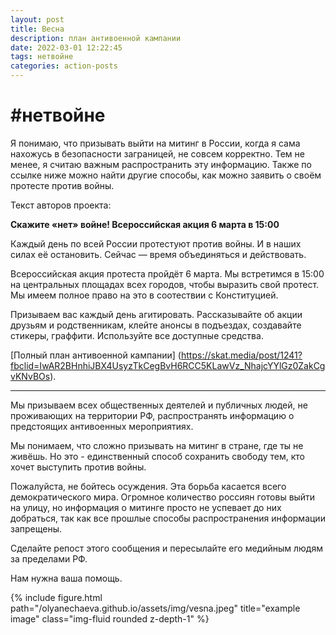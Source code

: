 ```yaml
---
layout: post
title: Весна
description: план антивоенной кампании
date: 2022-03-01 12:22:45
tags: нетвойне
categories: action-posts
---
```

# #нетвойне

Я понимаю, что призывать выйти на митинг в России, когда я сама нахожусь в безопасности заграницей, не совсем корректно. Тем не менее, я считаю важным распространить эту информацию. Также по ссылке ниже можно найти другие способы, как можно заявить о своём протесте против войны.

Текст авторов проекта:

**Скажите «нет» войне! Всероссийская акция 6 марта в 15:00**

Каждый день по всей России протестуют против войны. И в наших силах её остановить. Сейчас — время объединяться и действовать.

Всероссийская акция протеста пройдёт 6 марта. Мы встретимся в 15:00 на центральных площадах всех городов, чтобы выразить свой протест. Мы имеем полное право на это в соотествии с Конституцией.

Призываем вас каждый день агитировать. Рассказывайте об акции друзьям и родственникам, клейте анонсы в подъездах, создавайте стикеры, граффити. Используйте все доступные средства. 

[Полный план антивоенной кампании] (https://skat.media/post/1241?fbclid=IwAR2BHnhiJBX4UsyzTkCegBvH6RCC5KLawVz_NhajcYYlGz0ZakCgvKNvBOs). 

--------

Мы призываем всех общественных деятелей и публичных людей, не проживающих на территории РФ, распространять информацию о предстоящих антивоенных мероприятиях.

Мы понимаем, что сложно призывать на митинг в стране, где ты не живёшь. Но это - единственный способ сохранить свободу тем, кто хочет выступить против войны.

Пожалуйста, не бойтесь осуждения. Эта борьба касается всего демократического мира. Огромное количество россиян готовы выйти на улицу, но информация о митинге просто не успевает до них добраться, так как все прошлые способы распространения информации запрещены.

Сделайте репост этого сообщения и пересылайте его медийным людям за пределами РФ.

Нам нужна ваша помощь.

<div class="row">
    <div class="col-sm mt-3 mt-md-0">
        {% include figure.html path="/olyanechaeva.github.io/assets/img/vesna.jpeg" title="example image" class="img-fluid rounded z-depth-1" %}
    </div>
</div>
